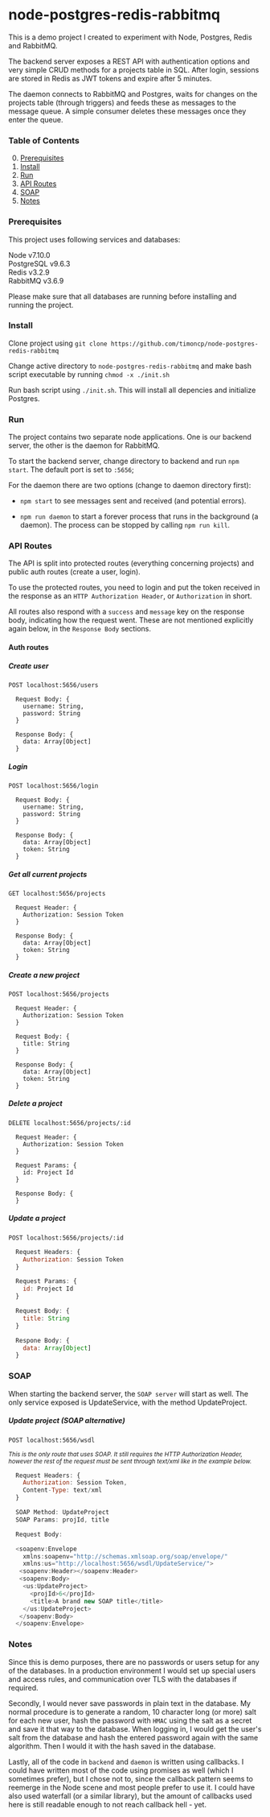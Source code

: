 # node-postgres-redis-rabbitmq

This is a demo project I created to experiment with Node, Postgres, Redis and RabbitMQ.

The backend server exposes a REST API with authentication options and very simple CRUD methods for a projects table in SQL. After login, sessions are stored in Redis as JWT tokens and expire after 5 minutes.

The daemon connects to RabbitMQ and Postgres, waits for changes on the projects table (through triggers) and feeds these as messages to the message queue. A simple consumer deletes these messages once they enter the queue.

### Table of Contents

0. [Prerequisites](#prerequisites)
1. [Install](#install)
2. [Run](#run)
3. [API Routes](#api-routes)
4. [SOAP](#soap)
5. [Notes](#notes)

### Prerequisites

This project uses following services and databases:

Node v7.10.0  
PostgreSQL v9.6.3  
Redis v3.2.9  
RabbitMQ v3.6.9  

Please make sure that all databases are running before installing and running the project.

### Install

Clone project using `git clone https://github.com/timoncp/node-postgres-redis-rabbitmq`

Change active directory to `node-postgres-redis-rabbitmq` and make bash script executable by running `chmod -x ./init.sh`

Run bash script using `./init.sh`. This will install all depencies and initialize Postgres.

### Run

The project contains two separate node applications. One is our backend server, the other is the daemon for RabbitMQ.

To start the backend server, change directory to backend and run `npm start`. The default port is set to `:5656`;

For the daemon there are two options (change to daemon directory first):

* `npm start` to see messages sent and received (and potential errors).

* `npm run daemon` to start a forever process that runs in the background (a daemon). The process can be stopped by calling `npm run kill`.

### API Routes

The API is split into protected routes (everything concerning projects) and public auth routes (create a user, login).

To use the protected routes, you need to login and put the token received in the response as an `HTTP Authorization Header`, or `Authorization` in short.

All routes also respond with a `success` and `message` key on the response body, indicating how the request went. These are not mentioned explicitly again below, in the `Response Body` sections.

#### Auth routes

##### Create user
  `POST localhost:5656/users`

  ```
    Request Body: {
      username: String,
      password: String
    }

    Response Body: {
      data: Array[Object]
    }
  ```

##### Login
  `POST localhost:5656/login`
  
  ```
    Request Body: {
      username: String,
      password: String
    }

    Response Body: {
      data: Array[Object]
      token: String
    }
  ```

##### Get all current projects
  `GET localhost:5656/projects`
  
  ```
    Request Header: {
      Authorization: Session Token
    }

    Response Body: {
      data: Array[Object]
      token: String
    }
  ```

##### Create a new project
  `POST localhost:5656/projects`
  
  ```
    Request Header: {
      Authorization: Session Token
    }

    Request Body: {
      title: String
    }

    Response Body: {
      data: Array[Object]
      token: String
    }
  ```

##### Delete a project
  `DELETE localhost:5656/projects/:id`
  
  ```
    Request Header: {
      Authorization: Session Token
    }

    Request Params: {
      id: Project Id
    }

    Response Body: {
    }
  ```

##### Update a project
  `POST localhost:5656/projects/:id`
  
  ```javascript
    Request Headers: {
      Authorization: Session Token
    }

    Request Params: {
      id: Project Id
    }

    Request Body: {
      title: String
    }

    Respone Body: {
      data: Array[Object]
    }
  ```

### SOAP

When starting the backend server, the `SOAP server` will start as well. The only service exposed is UpdateService, with the method UpdateProject.

##### Update project (SOAP alternative)

`POST localhost:5656/wsdl`

  <small>*This is the only route that uses SOAP. It still requires the HTTP Authorization Header, however the rest of the request must be sent through text/xml like in the example below.*</small>
  
  ```javascript
    Request Headers: {
      Authorization: Session Token,
      Content-Type: text/xml
    }

    SOAP Method: UpdateProject
    SOAP Params: projId, title

    Request Body:

    <soapenv:Envelope
      xmlns:soapenv="http://schemas.xmlsoap.org/soap/envelope/"
      xmlns:us="http://localhost:5656/wsdl/UpdateService/">
     <soapenv:Header></soapenv:Header>
     <soapenv:Body>
      <us:UpdateProject>
        <projId>6</projId>
        <title>A brand new SOAP title</title>
      </us:UpdateProject>
     </soapenv:Body>
    </soapenv:Envelope>
  ```

### Notes

Since this is demo purposes, there are no passwords or users setup for any of the databases. In a production environment I would set up special users and access rules, and communication over TLS with the databases if required.

Secondly, I would never save passwords in plain text in the database. My normal procedure is to generate a random, 10 character long (or more) salt for each new user, hash the password with `HMAC` using the salt as a secret and save it that way to the database. When logging in, I would get the user's salt from the database and hash the entered password again with the same algorithm. Then I would it with the hash saved in the database.

Lastly, all of the code in `backend` and `daemon` is written using callbacks. I could have written most of the code using promises as well (which I sometimes prefer), but I chose not to, since the callback pattern seems to reemerge in the Node scene and most people prefer to use it. I could have also used waterfall (or a similar library), but the amount of callbacks used here is still readable enough to not reach callback hell - yet.